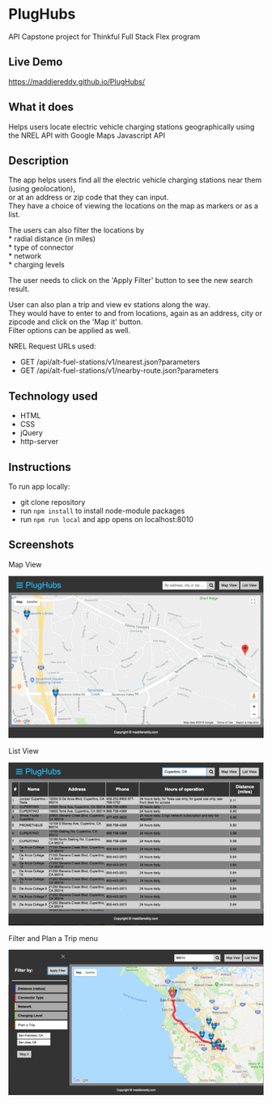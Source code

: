 # PlugHubs
API Capstone project for Thinkful Full Stack Flex program

## Live Demo
https://maddiereddy.github.io/PlugHubs/

## What it does
Helps users locate electric vehicle charging stations geographically using the NREL API with Google Maps Javascript API

## Description
The app helps users find all the electric vehicle charging stations near them (using geolocation),   
or at an address or zip code that they can input.    
They have a choice of viewing the locations on the map as markers or as a list.    

The users can also filter the locations by    
	* radial distance (in miles)   
	* type of connector   
	* network   
	* charging levels    

The user needs to click on the 'Apply Filter' button to see the new search result.    

User can also plan a trip and view ev stations along the way.    
They would have to enter to and from locations, again as an address, city or zipcode and click on the 'Map it' button.    
Filter options can be applied as well.

NREL Request URLs used:    
  * GET /api/alt-fuel-stations/v1/nearest.json?parameters    
  * GET /api/alt-fuel-stations/v1/nearby-route.json?parameters    

## Technology used   
  * HTML
  * CSS
  * jQuery
  * http-server

## Instructions
To run app locally:
* git clone repository
* run `npm install` to install node-module packages
* run `npm run local` and app opens on localhost:8010


## Screenshots

Map View

![map screen](screenshots/Screen1.png)

List View

![list screen](screenshots/Screen2.png)

Filter and Plan a Trip menu

![filter menu](screenshots/Screen4.png)
